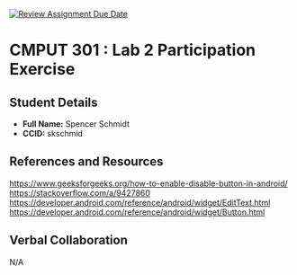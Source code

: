 [![Review Assignment Due Date](https://classroom.github.com/assets/deadline-readme-button-22041afd0340ce965d47ae6ef1cefeee28c7c493a6346c4f15d667ab976d596c.svg)](https://classroom.github.com/a/4btn9xaF)
# CMPUT 301 : Lab 2 Participation Exercise

## Student Details

- **Full Name:** Spencer Schmidt
- **CCID:** skschmid

## References and Resources

https://www.geeksforgeeks.org/how-to-enable-disable-button-in-android/
https://stackoverflow.com/a/9427860
https://developer.android.com/reference/android/widget/EditText.html
https://developer.android.com/reference/android/widget/Button.html

## Verbal Collaboration

N/A
